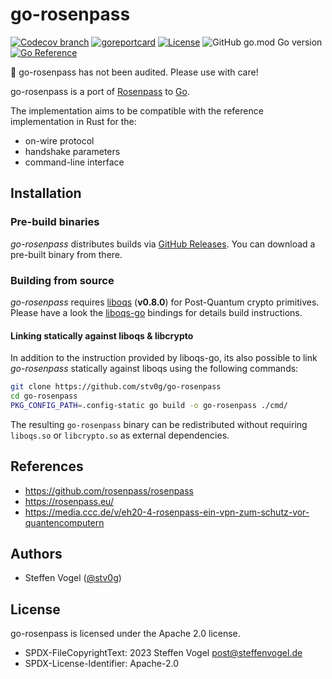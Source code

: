# go-rosenpass

<!-- [![GitHub Workflow Status](https://img.shields.io/github/actions/workflow/status/stv0g/go-rosenpass/test.yaml?style=flat-square)](https://github.com/stv0g/go-rosenpass/actions) -->
[![Codecov branch](https://img.shields.io/codecov/c/github/stv0g/go-rosenpass/master?style=flat-square&token=xUGG2iEsuQ)](https://app.codecov.io/gh/stv0g/go-rosenpass/tree/master)
[![goreportcard](https://goreportcard.com/badge/github.com/stv0g/go-rosenpass?style=flat-square)](https://goreportcard.com/report/github.com/stv0g/go-rosenpass)
[![License](https://img.shields.io/badge/license-Apache%202.0-blue?style=flat-square)](https://github.com/stv0g/go-rosenpass/blob/master/LICENSES/Apache-2.0.txt)
![GitHub go.mod Go version](https://img.shields.io/github/go-mod/go-version/stv0g/go-rosenpass?style=flat-square)
[![Go Reference](https://pkg.go.dev/badge/github.com/stv0g/go-rosenpass.svg)](https://pkg.go.dev/github.com/stv0g/go-rosenpass)

🚧 go-rosenpass has not been audited. Please use with care!

go-rosenpass is a port of [Rosenpass](https://github.com/rosenpass/rosenpass) to [Go](https://go.dev/).

The implementation aims to be compatible with the reference implementation in Rust for the:
- on-wire protocol
- handshake parameters
- command-line interface

## Installation

### Pre-build binaries

_go-rosenpass_ distributes builds via [GitHub Releases](https://github.com/stv0g/go-rosenpass/releases).
You can download a pre-built binary from there.

### Building from source

_go-rosenpass_ requires [liboqs](https://github.com/open-quantum-safe/liboqs) (**v0.8.0**) for Post-Quantum crypto primitives.
Please have a look the [liboqs-go](https://github.com/open-quantum-safe/liboqs-go) bindings for details build instructions.

#### Linking statically against liboqs & libcrypto

In addition to the instruction provided by liboqs-go, its also possible to link _go-rosenpass_ statically against liboqs using the following commands:

```bash
git clone https://github.com/stv0g/go-rosenpass
cd go-rosenpass
PKG_CONFIG_PATH=.config-static go build -o go-rosenpass ./cmd/
```

The resulting `go-rosenpass` binary can be redistributed without requiring `liboqs.so` or `libcrypto.so` as external dependencies.

## References

- <https://github.com/rosenpass/rosenpass>
- <https://rosenpass.eu/>
- <https://media.ccc.de/v/eh20-4-rosenpass-ein-vpn-zum-schutz-vor-quantencomputern>

## Authors

- Steffen Vogel ([@stv0g](https://github.com/stv0g))

## License

go-rosenpass is licensed under the Apache 2.0 license.

- SPDX-FileCopyrightText: 2023 Steffen Vogel <post@steffenvogel.de>
- SPDX-License-Identifier: Apache-2.0